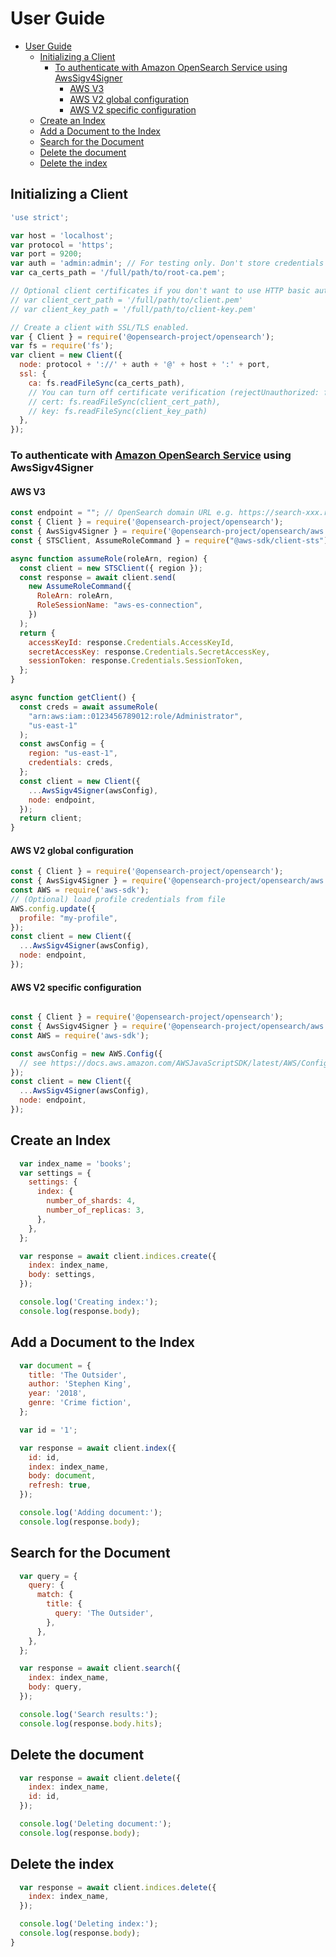 # User Guide

- [User Guide](#user-guide)
  - [Initializing a Client](#initializing-a-client)
    - [To authenticate with Amazon OpenSearch Service using AwsSigv4Signer](#to-authenticate-with-amazon-opensearch-service-using-awssigv4signer)
      - [AWS V3](#aws-v3)
      - [AWS V2 global configuration](#aws-v2-global-configuration)
      - [AWS V2 specific configuration](#aws-v2-specific-configuration)
  - [Create an Index](#create-an-index)
  - [Add a Document to the Index](#add-a-document-to-the-index)
  - [Search for the Document](#search-for-the-document)
  - [Delete the document](#delete-the-document)
  - [Delete the index](#delete-the-index)

## Initializing a Client
```javascript
'use strict';

var host = 'localhost';
var protocol = 'https';
var port = 9200;
var auth = 'admin:admin'; // For testing only. Don't store credentials in code.
var ca_certs_path = '/full/path/to/root-ca.pem';

// Optional client certificates if you don't want to use HTTP basic authentication.
// var client_cert_path = '/full/path/to/client.pem'
// var client_key_path = '/full/path/to/client-key.pem'

// Create a client with SSL/TLS enabled.
var { Client } = require('@opensearch-project/opensearch');
var fs = require('fs');
var client = new Client({
  node: protocol + '://' + auth + '@' + host + ':' + port,
  ssl: {
    ca: fs.readFileSync(ca_certs_path),
    // You can turn off certificate verification (rejectUnauthorized: false) if you're using self-signed certificates with a hostname mismatch.
    // cert: fs.readFileSync(client_cert_path),
    // key: fs.readFileSync(client_key_path)
  },
});
```

### To authenticate with [Amazon OpenSearch Service](https://aws.amazon.com/opensearch-service/) using AwsSigv4Signer

#### AWS V3

```javascript
const endpoint = ""; // OpenSearch domain URL e.g. https://search-xxx.region.es.amazonaws.com
const { Client } = require('@opensearch-project/opensearch');
const { AwsSigv4Signer } = require('@opensearch-project/opensearch/aws');
const { STSClient, AssumeRoleCommand } = require("@aws-sdk/client-sts");

async function assumeRole(roleArn, region) {
  const client = new STSClient({ region });
  const response = await client.send(
    new AssumeRoleCommand({
      RoleArn: roleArn,
      RoleSessionName: "aws-es-connection",
    })
  );
  return {
    accessKeyId: response.Credentials.AccessKeyId,
    secretAccessKey: response.Credentials.SecretAccessKey,
    sessionToken: response.Credentials.SessionToken,
  };
}

async function getClient() {
  const creds = await assumeRole(
    "arn:aws:iam::0123456789012:role/Administrator",
    "us-east-1"
  );
  const awsConfig = {
    region: "us-east-1",
    credentials: creds,
  };
  const client = new Client({
    ...AwsSigv4Signer(awsConfig),
    node: endpoint,
  });
  return client;
}
```

#### AWS V2 global configuration

```javascript
const { Client } = require('@opensearch-project/opensearch');
const { AwsSigv4Signer } = require('@opensearch-project/opensearch/aws');
const AWS = require('aws-sdk');
// (Optional) load profile credentials from file
AWS.config.update({
  profile: "my-profile",
});
const client = new Client({
  ...AwsSigv4Signer(awsConfig),
  node: endpoint,
});
```

#### AWS V2 specific configuration

```javascript

const { Client } = require('@opensearch-project/opensearch');
const { AwsSigv4Signer } = require('@opensearch-project/opensearch/aws');
const AWS = require('aws-sdk');

const awsConfig = new AWS.Config({
  // see https://docs.aws.amazon.com/AWSJavaScriptSDK/latest/AWS/Config.html#constructor-property
});
const client = new Client({
  ...AwsSigv4Signer(awsConfig),
  node: endpoint,
});
```

## Create an Index

```javascript
  var index_name = 'books';
  var settings = {
    settings: {
      index: {
        number_of_shards: 4,
        number_of_replicas: 3,
      },
    },
  };

  var response = await client.indices.create({
    index: index_name,
    body: settings,
  });

  console.log('Creating index:');
  console.log(response.body);
```

## Add a Document to the Index

```javascript
  var document = {
    title: 'The Outsider',
    author: 'Stephen King',
    year: '2018',
    genre: 'Crime fiction',
  };

  var id = '1';

  var response = await client.index({
    id: id,
    index: index_name,
    body: document,
    refresh: true,
  });

  console.log('Adding document:');
  console.log(response.body);
```

## Search for the Document

```javascript
  var query = {
    query: {
      match: {
        title: {
          query: 'The Outsider',
        },
      },
    },
  };

  var response = await client.search({
    index: index_name,
    body: query,
  });

  console.log('Search results:');
  console.log(response.body.hits);
```

## Delete the document

```javascript
  var response = await client.delete({
    index: index_name,
    id: id,
  });

  console.log('Deleting document:');
  console.log(response.body);
```

## Delete the index

```javascript
  var response = await client.indices.delete({
    index: index_name,
  });

  console.log('Deleting index:');
  console.log(response.body);
}
```
